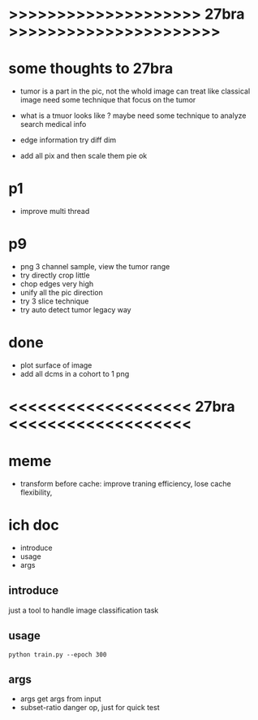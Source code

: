 




# >>>>>>>>>>>>>>>>>>>>  27bra >>>>>>>>>>>>>>>>>>>>>>

 
# some thoughts to 27bra

- tumor is a part in the pic, not the whold image can treat like classical image
need some technique that focus on the tumor


- what is a tmuor looks like ?  maybe need some technique to analyze 
search medical info


- edge information 
try diff dim 

- add all pix and then scale them 
pie ok 



# p1
- improve multi thread




# p9
- png 3 channel sample, view the tumor range 
- try directly crop little 
- chop edges very high
- unify all the pic direction 
- try 3 slice technique
- try auto detect tumor legacy way 


# done
-  plot surface of image 
- add all dcms in a cohort to 1 png












# <<<<<<<<<<<<<<<<<<<  27bra  <<<<<<<<<<<<<<<<<<<  

# meme
- transform before cache: improve traning efficiency, lose cache flexibility, 









# ich doc
- introduce
- usage
- args


## introduce
just a tool to handle image classification task


## usage
```
python train.py --epoch 300
```


## args
- args
get args from input
- subset-ratio
danger op, just for quick test 




